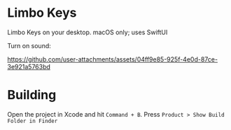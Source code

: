 # Limbo Keys
Limbo Keys on your desktop. macOS only; uses SwiftUI

Turn on sound:

https://github.com/user-attachments/assets/04ff9e85-925f-4e0d-87ce-3e921a5763bd

# Building
Open the project in Xcode and hit `Command + B`. Press `Product > Show Build Folder in Finder`
